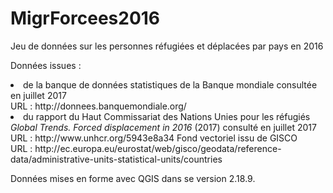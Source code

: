 # MigrForcees2016

Jeu de données sur les personnes réfugiées et déplacées par pays en 2016<br>

Données issues : 
<li>de la banque de données statistiques de la Banque mondiale consultée en juillet 2017<br>
URL : http://donnees.banquemondiale.org/<br>
<li>du rapport du Haut Commissariat des Nations Unies pour les réfugiés <i>Global Trends. Forced displacement in 2016</i> (2017) consulté en juillet 2017</br>
URL : http://www.unhcr.org/5943e8a34
Fond vectoriel issu de GISCO<br>
URL : http://ec.europa.eu/eurostat/web/gisco/geodata/reference-data/administrative-units-statistical-units/countries<br>

Données mises en forme avec QGIS dans se version 2.18.9.
